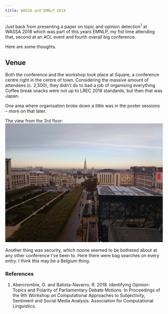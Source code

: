 ```yaml
---
title: WASSA and EMNLP 2018
---
```


Just back from presenting a paper on topic and opinion detection<sup>1</sup> at WASSA 2018 which was part of this years EMNLP, my fist time attending that, second at an ACL event and fourth overall big conference. 

Here are some thoughts.

<h2>Venue</h2>

Both the conference and the workshop took place at Square, a conference centre right in the centre of town. 
Considering the massive amount of attendees (c. 2,500), they didn't do to bad a job of organising everything 
Coffee break snacks were not up to LREC 2018 standards, but then that was Japan.

One area where organisation broke down a little was in the poster sessions – more on that later.

The view from the 3rd floor:
![Square and Brussels](/assets/brussels.jpg)

Another thing was security, which noone seemed to be bothered about at any other conference I've been to. Here there were bag searches on every entry. I think this may be a Belgium thing.




<h3>References</h3>

1. Abercrombie, G. and Batista-Navarro, R. 2018. Identifying Opinion-Topics and Polarity of Parliamentary Debate Motions. 
In Proceedings of the 9th Workshop on Computational Approaches to Subjectivity, Sentiment and Social Media Analysis.
Association for Computational Linguistics.
